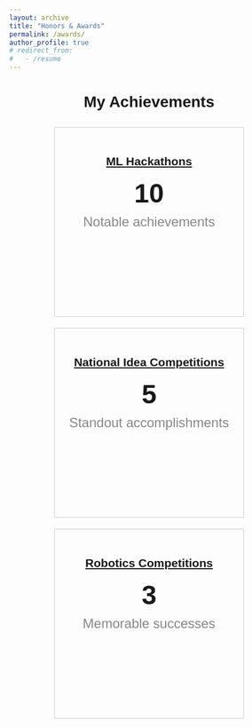 ```yaml
---
layout: archive
title: "Honors & Awards"
permalink: /awards/
author_profile: true
# redirect_from:
#   - /resume
---
```




<!-- <!DOCTYPE html> -->
<html>
<head>
  <title>My Achievements</title>
  <style>
    /* Add any custom styling you want here */
    body {
      font-family: Arial, sans-serif;
      padding: 20px;
    }
    h1 {
      text-align: center;
    }
    .container {
      display: flex;
      flex-wrap: wrap;
      justify-content: center;
    }
    .item {
      width: 300px;
      height: 300px;
      border: 1px solid #ccc;
      margin: 10px;
      padding: 20px;
      text-align: center;
    }
    .number {
      font-size: 48px;
      font-weight: bold;
    }
    .label {
      font-size: 24px;
      color: #888;
      margin-top: 10px;
    }
  </style>
</head>
<body>
  <h1>My Achievements</h1>
  <div class="container">
    <div class="item">
      <h2><a href="/awards_desc_ml/">ML Hackathons</a></h2>
      <div class="number">10</div>
      <div class="label">Notable achievements</div>
    </div>
    <div class="item">
      <h2><a href="/awards_desc_idea/">National Idea Competitions</a></h2>
      <div class="number">5</div>
      <div class="label">Standout accomplishments</div>
    </div>
    <div class="item">
      <h2><a href="/awards_desc_robotics/">Robotics Competitions</a></h2>
      <div class="number">3</div>
      <div class="label">Memorable successes</div>
    </div>
  </div>
</body>
</html>
